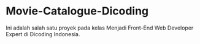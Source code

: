 # Movie-Catalogue-Dicoding

Ini adalah salah satu proyek pada kelas Menjadi Front-End Web Developer Expert di Dicoding Indonesia. 
